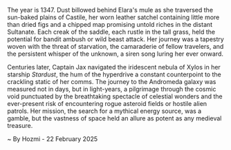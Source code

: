 
The year is 1347.  Dust billowed behind Elara's mule as she traversed the sun-baked plains of Castile, her worn leather satchel containing little more than dried figs and a chipped map promising untold riches in the distant Sultanate.  Each creak of the saddle, each rustle in the tall grass, held the potential for bandit ambush or wild beast attack.  Her journey was a tapestry woven with the threat of starvation, the camaraderie of fellow travelers, and the persistent whisper of the unknown, a siren song luring her ever onward.

Centuries later, Captain Jax navigated the iridescent nebula of Xylos in her starship *Stardust*, the hum of the hyperdrive a constant counterpoint to the crackling static of her comms.  The journey to the Andromeda galaxy was measured not in days, but in light-years, a pilgrimage through the cosmic void punctuated by the breathtaking spectacle of celestial wonders and the ever-present risk of encountering rogue asteroid fields or hostile alien patrols.  Her mission, the search for a mythical energy source, was a gamble, but the vastness of space held an allure as potent as any medieval treasure.

~ By Hozmi - 22 February 2025
